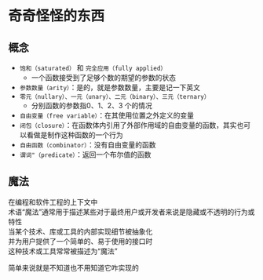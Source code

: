 ---
---

# 奇奇怪怪的东西

## 概念

+ `饱和（saturated）` 和 `完全应用（fully applied）`
  + 一个函数接受到了足够个数的期望的参数的状态
+ `参数数量（arity）`：是的，就是参数数量，主要是记一下英文
+ `零元（nullary）、一元（unary）、二元（binary）、三元（ternary）`
  + 分别函数的参数指0、1、2、3 个的情况
+ `自由变量（free variable）`：在其使用位置之外定义的变量
+ `闭包（closure）`：在函数体内引用了外部作用域的自由变量的函数，其实也可以看做是制作这种函数的一个行为
+ `自由函数（combinator）`：没有自由变量的函数
+ `谓词"（predicate）`：返回一个布尔值的函数

## 魔法

在编程和软件工程的上下文中  
术语“魔法”通常用于描述某些对于最终用户或开发者来说是隐藏或不透明的行为或特性  
当某个技术、库或工具的内部实现细节被抽象化  
并为用户提供了一个简单的、易于使用的接口时  
这种技术或工具常常被描述为“魔法”

简单来说就是不知道也不用知道它咋实现的
